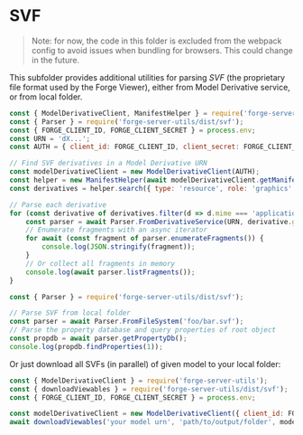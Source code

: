 # SVF

> Note: for now, the code in this folder is excluded from the webpack config
> to avoid issues when bundling for browsers. This could change in the future.

This subfolder provides additional utilities for parsing _SVF_
(the proprietary file format used by the Forge Viewer), either from Model Derivative
service, or from local folder.

```js
const { ModelDerivativeClient, ManifestHelper } = require('forge-server-utils');
const { Parser } = require('forge-server-utils/dist/svf');
const { FORGE_CLIENT_ID, FORGE_CLIENT_SECRET } = process.env;
const URN = 'dX...';
const AUTH = { client_id: FORGE_CLIENT_ID, client_secret: FORGE_CLIENT_SECRET };

// Find SVF derivatives in a Model Derivative URN
const modelDerivativeClient = new ModelDerivativeClient(AUTH);
const helper = new ManifestHelper(await modelDerivativeClient.getManifest(URN));
const derivatives = helper.search({ type: 'resource', role: 'graphics' });

// Parse each derivative
for (const derivative of derivatives.filter(d => d.mime === 'application/autodesk-svf')) {
    const parser = await Parser.FromDerivativeService(URN, derivative.guid, AUTH);
    // Enumerate fragments with an async iterator
    for await (const fragment of parser.enumerateFragments()) {
        console.log(JSON.stringify(fragment));
    }
    // Or collect all fragments in memory
    console.log(await parser.listFragments());
}
```

```js
const { Parser } = require('forge-server-utils/dist/svf');

// Parse SVF from local folder
const parser = await Parser.FromFileSystem('foo/bar.svf');
// Parse the property database and query properties of root object
const propdb = await parser.getPropertyDb();
console.log(propdb.findProperties(1));
```

Or just download all SVFs (in parallel) of given model to your local folder:

```js
const { ModelDerivativeClient } = require('forge-server-utils');
const { downloadViewables } = require('forge-server-utils/dist/svf');
const { FORGE_CLIENT_ID, FORGE_CLIENT_SECRET } = process.env;

const modelDerivativeClient = new ModelDerivativeClient({ client_id: FORGE_CLIENT_ID, client_secret: FORGE_CLIENT_SECRET });
await downloadViewables('your model urn', 'path/to/output/folder', modelDerivativeClient);
```
